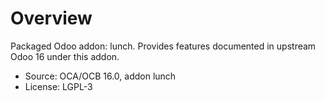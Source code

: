 # Overview

Packaged Odoo addon: lunch. Provides features documented in upstream Odoo 16 under this addon.

- Source: OCA/OCB 16.0, addon lunch
- License: LGPL-3
